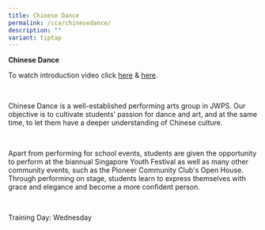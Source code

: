 ```yaml
---
title: Chinese Dance
permalink: /cca/chinesedance/
description: ""
variant: tiptap
---
```

<p><strong>Chinese Dance</strong> <br></p><p>To watch introduction video click <a href="https://youtu.be/IhgeGoeHLqU" rel="noopener noreferrer nofollow" target="_blank">here</a> &amp; <a href="https://youtu.be/bg8mVB1CFF4" rel="noopener noreferrer nofollow" target="_blank">here</a>.</p><p><br></p><p>Chinese Dance is a well-established performing arts group in JWPS. Our objective is to cultivate students’ passion for dance and art, and at the same time, to let them have a deeper understanding of Chinese culture.</p><p><br></p><p>Apart from performing for school events, students are given the opportunity to perform at the biannual Singapore Youth Festival as well as many other community events, such as the Pioneer Community Club's Open House. Through performing on stage, students learn to express themselves with grace and elegance and become a more confident person.</p><p><br></p><p>Training Day: Wednesday</p>